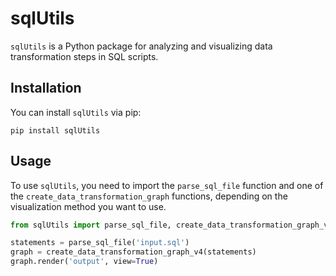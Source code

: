 # sqlUtils

`sqlUtils` is a Python package for analyzing and visualizing data transformation steps in SQL scripts. 

## Installation

You can install `sqlUtils` via pip:

```pip install sqlUtils```


## Usage

To use `sqlUtils`, you need to import the `parse_sql_file` function and one of the `create_data_transformation_graph` functions, depending on the visualization method you want to use.

```python
from sqlUtils import parse_sql_file, create_data_transformation_graph_v4

statements = parse_sql_file('input.sql')
graph = create_data_transformation_graph_v4(statements)
graph.render('output', view=True)
```


